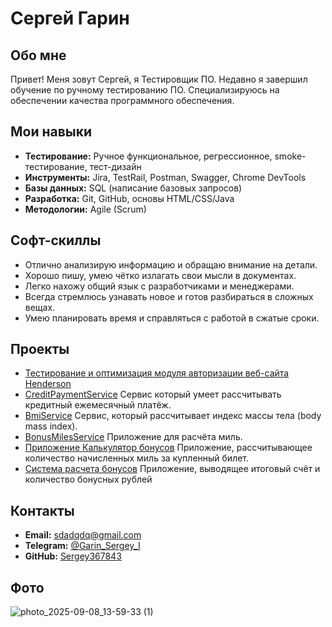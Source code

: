 # Сергей Гарин 

## Обо мне

Привет! Меня зовут Сергей, я Тестировщик ПО. Недавно я завершил обучение по ручному тестированию ПО. Специализируюсь на обеспечении качества программного обеспечения.

## Мои навыки
*   **Тестирование:** Ручное функциональное, регрессионное, smoke-тестирование, тест-дизайн
*   **Инструменты:** Jira, TestRail, Postman, Swagger, Chrome DevTools
*   **Базы данных:** SQL (написание базовых запросов)
*   **Разработка:** Git, GitHub, основы HTML/CSS/Java
*   **Методологии:** Agile (Scrum)
  
## Софт-скиллы 
* Отлично анализирую информацию и обращаю внимание на детали.
* Хорошо пишу, умею чётко излагать свои мысли в документах.
* Легко нахожу общий язык с разработчиками и менеджерами.
* Всегда стремлюсь узнавать новое и готов разбираться в сложных вещах.
* Умею планировать время и справляться с работой в сжатые сроки.

## Проекты
* [Тестирование и оптимизация модуля авторизации веб-сайта Henderson](https://docs.google.com/spreadsheets/d/1GAETNlSJz2eJEIeL5DVnxJOsgtrUOTH0E4gjDf7Q69I/edit?gid=1624089149#gid=1624089149)
* [CreditPaymentService](https://github.com/Sergey367843/CreditPaymentService/blob/main/src/Main.java>) Сервис который умеет рассчитывать кредитный ежемесячный платёж.
* [BmiService](https://github.com/Sergey367843/BmiService/blob/main/src/Main.java)  Сервис, который рассчитывает индекс массы тела (body mass index).
* [BonusMilesService](https://github.com/Sergey367843/BonusMilesService/blob/main/src/Main.java) Приложение для расчёта миль.
* [Приложение Калькулятор бонусов](https://github.com/Sergey367843/BonusMilesCalculator/blob/main/src/Main.java) Приложение, рассчитывающее количество начисленных миль за купленный билет.
* [Система расчета бонусов](https://github.com/Sergey367843/BonusCalculationSystem/blob/main/src/Main.java)  Приложение, выводящее итоговый счёт и количество бонусных рублей

## Контакты

*   **Email:** sdadqdq@gmail.com
*   **Telegram:** [@Garin_Sergey_I](https://t.me/Garin_Sergey_I)
*   **GitHub:** [Sergey367843](https://github.com/Sergey367843)

## Фото

![photo_2025-09-08_13-59-33 (1)](https://github.com/user-attachments/assets/18791db6-996b-470a-bcb6-c2b94ac23d0d)
